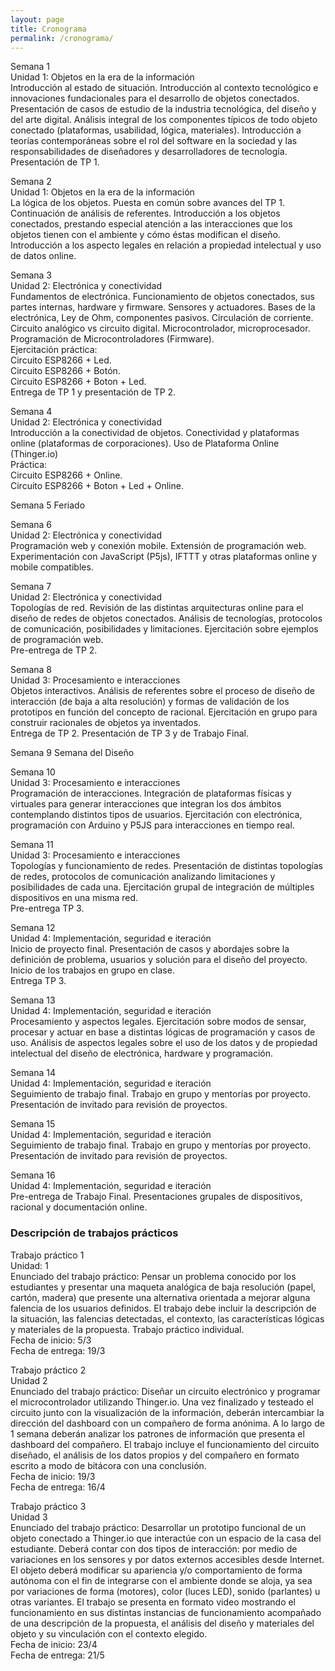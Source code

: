 ```yaml
---
layout: page
title: Cronograma
permalink: /cronograma/
---
```


Semana 1  
Unidad 1: Objetos en la era de la información  
Introducción al estado de situación. Introducción al contexto tecnológico e innovaciones fundacionales para el desarrollo de objetos conectados. Presentación de casos de estudio de la industria tecnológica, del diseño y del arte digital. Análisis integral de los componentes típicos de todo objeto conectado (plataformas, usabilidad, lógica, materiales). Introducción a teorías contemporáneas sobre el rol del software en la sociedad y las responsabilidades de diseñadores y desarrolladores de tecnología. Presentación de TP 1.  

Semana 2  
Unidad 1: Objetos en la era de la información  
La lógica de los objetos. Puesta en común sobre avances del TP 1. Continuación de análisis de referentes. Introducción a los objetos conectados, prestando especial atención a las interacciones que los objetos tienen con el ambiente y cómo éstas modifican el diseño. Introducción a los aspecto legales en relación a propiedad intelectual y uso de datos online.  

Semana 3  
Unidad 2: Electrónica y conectividad  
Fundamentos de electrónica. Funcionamiento de objetos conectados, sus partes internas, hardware y firmware. Sensores y actuadores. Bases de la electrónica, Ley de Ohm, componentes pasivos. Circulación de corriente. Circuito analógico vs circuito digital. Microcontrolador,  microprocesador. Programación de Microcontroladores (Firmware).  
Ejercitación práctica:  
Circuito ESP8266 + Led.  
Circuito ESP8266 + Botón.  
Circuito ESP8266 + Boton + Led.  
Entrega de TP 1 y presentación de TP 2.  

Semana 4  
Unidad 2: Electrónica y conectividad  
Introducción a la conectividad de objetos.  Conectividad y plataformas online (plataformas de corporaciones). Uso de Plataforma Online (Thinger.io)  
Práctica:  
Circuito ESP8266 + Online.  
Circuito ESP8266 + Boton + Led + Online.  
 
Semana 5 Feriado  
 
Semana 6  
Unidad 2: Electrónica y conectividad  
Programación web y conexión mobile. Extensión de programación web. Experimentación con JavaScript (P5js), IFTTT y otras plataformas online y mobile compatibles.  

Semana 7  
Unidad 2: Electrónica y conectividad  
Topologías de red. Revisión de las distintas arquitecturas online para el diseño de redes de objetos conectados. Análisis de tecnologías, protocolos de comunicación, posibilidades y limitaciones. Ejercitación sobre ejemplos de programación web.  
Pre-entrega de TP 2.  

Semana 8  
Unidad 3: Procesamiento e interacciones  
Objetos interactivos. Análisis de referentes sobre el proceso de diseño de interacción (de baja a alta resolución) y formas de validación de los prototipos en función del concepto de racional. Ejercitación en grupo para construir racionales de objetos ya inventados.  
Entrega de TP 2. Presentación de TP 3 y de Trabajo Final.  

Semana 9 Semana del Diseño  

Semana 10  
Unidad 3: Procesamiento e interacciones  
Programación de interacciones. Integración de plataformas físicas y virtuales para generar interacciones que integran los dos ámbitos contemplando distintos tipos de usuarios. Ejercitación con electrónica, programación con Arduino y P5JS para interacciones en tiempo real.  

Semana 11  
Unidad 3: Procesamiento e interacciones  
Topologías y funcionamiento de redes. Presentación de distintas topologías de redes, protocolos de comunicación analizando limitaciones y posibilidades de cada una. Ejercitación grupal de integración de múltiples dispositivos en una misma red.  
Pre-entrega TP 3.  

Semana 12  
Unidad 4: Implementación, seguridad e iteración  
Inicio de proyecto final. Presentación de casos y abordajes sobre la definición de problema, usuarios y solución para el diseño del proyecto. Inicio de los trabajos en grupo en clase.  
Entrega TP 3.  

Semana 13  
Unidad 4: Implementación, seguridad e iteración  
Procesamiento y aspectos legales. Ejercitación sobre modos de sensar, procesar y actuar en base a distintas lógicas de programación y casos de uso. Análisis de aspectos legales sobre el uso de los datos y de propiedad intelectual del diseño de electrónica, hardware y programación.  

Semana 14  
Unidad 4: Implementación, seguridad e iteración  
Seguimiento de trabajo final. Trabajo en grupo y mentorías por proyecto. Presentación de invitado para revisión de proyectos.  

Semana 15  
Unidad 4: Implementación, seguridad e iteración  
Seguimiento de trabajo final. Trabajo en grupo y mentorías por proyecto. Presentación de invitado para revisión de proyectos.  

Semana 16  
Unidad 4: Implementación, seguridad e iteración  
Pre-entrega de Trabajo Final. Presentaciones grupales de dispositivos, racional y documentación online.

### Descripción de trabajos prácticos

Trabajo práctico 1  
Unidad: 1  
Enunciado del trabajo práctico: Pensar un problema conocido por los estudiantes y presentar una maqueta analógica de baja resolución (papel, cartón, madera) que presente una alternativa orientada a mejorar alguna falencia de los usuarios definidos. El trabajo debe incluir la descripción de la situación, las falencias detectadas, el contexto, las características lógicas y materiales de la propuesta. Trabajo práctico individual.  
Fecha de inicio: 5/3  
Fecha de entrega: 19/3  


Trabajo práctico 2  
Unidad 2  
Enunciado del trabajo práctico: Diseñar un circuito electrónico y programar el microcontrolador utilizando Thinger.io. Una vez finalizado y testeado el circuito junto con la visualización de la información, deberán intercambiar la dirección del dashboard con un compañero de forma anónima. A lo largo de 1 semana deberán analizar los patrones de información que presenta el dashboard del compañero. El trabajo incluye el funcionamiento del circuito diseñado, el análisis de los datos propios y del compañero en formato escrito a modo de bitácora con una conclusión.  
Fecha de inicio: 19/3  
Fecha de entrega: 16/4  

Trabajo práctico 3  
Unidad 3  
Enunciado del trabajo práctico: Desarrollar un prototipo funcional de un objeto conectado a Thinger.io que interactúe con un espacio de la casa del estudiante. Deberá contar con dos tipos de interacción: por medio de variaciones en los sensores y por datos externos accesibles desde Internet. El objeto deberá modificar su apariencia y/o comportamiento de forma autónoma con el fin de integrarse con el ambiente donde se aloja, ya sea por variaciones de forma (motores), color (luces LED), sonido (parlantes) u otras variantes. El trabajo se presenta en formato video mostrando el funcionamiento en sus distintas instancias de funcionamiento acompañado de una descripción de la propuesta, el análisis del diseño y materiales del objeto y su vinculación con el contexto elegido.  
Fecha de inicio: 23/4  
Fecha de entrega: 21/5  